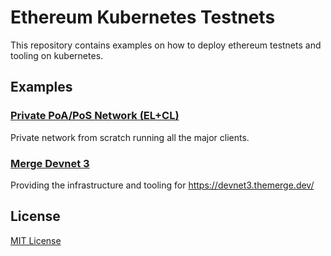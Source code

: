 # Ethereum Kubernetes Testnets

This repository contains examples on how to deploy ethereum testnets and tooling on kubernetes.

## Examples

### [Private PoA/PoS Network (EL+CL)](private-poa-el-cl)

Private network from scratch running all the major clients.

### [Merge Devnet 3](public-merge-devnet3)

Providing the infrastructure and tooling for https://devnet3.themerge.dev/

## License

[MIT License](LICENSE)
